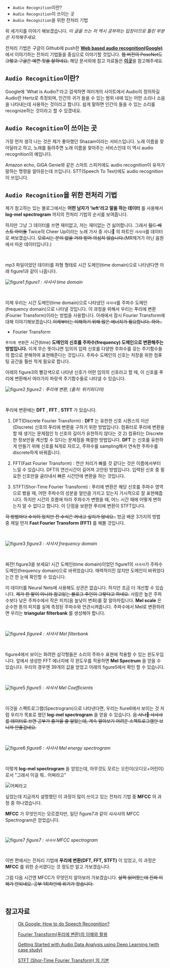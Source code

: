 * `Audio Recognition`이란?
* `Audio Recognition`이 쓰이는 곳
* `Audio Recognition`을 위한 전처리 기법

위 세가지를 이야기 해보겠습니다. *이 글을 쓰는 저 역시 공부하는 입장이므로 틀린 부분은 지적해주세요.*

전처리 기법은 구글이 Github에 push한 [**Web based audio recognition(Google)**](https://github.com/google/web-audio-recognition)에서 이야기하는 전처리 기법들을 중심으로 이야기할 것입니다. ~~웹 버전의 PoseNet도 그렇고 구글은 예쁜 짓을 잘하네요.~~ 해당 문서외에 참고 자료들은 [**이곳**](#참고자료)을 참고해주세요.

## `Audio Recognition`이란?

Google에 'What is Audio?'라고 검색하면 여러개의 사이트에서 Audio의 정의하길 Audio란  Hertz로 측정되며, 인간의 귀가 들을 수 있는 범위 내에 있는 어떤 소리나 소음을 나타내는데 사용하는 것이라고 합니다. 쉽게 말하면 인간이 들을 수 있는 소리를 recognize하는 것이라고 할 수 있겠네요.

## `Audio Recognition`이 쓰이는 곳

가장 먼저 생각 나는 것은 제가 좋아했던 Shazam이라는 서비스입니다. 노래 이름을 찾아달라고 하고, 노래를 들려주면 노래 이름을 찾아주는 서비스인데 이 역시 audio recognition의 예입니다.

Amazon echo, GiGA Genie와 같은 스마트 스피커에도 audio recognition이 유저가 말하는 명령을 알아듣는데 쓰입니다. STT(Speech To Text)에도 audio recognition이 쓰입니다.

## `Audio Recognition`을 위한 전처리 기법

제가 참고하는 있는 블로그에서는 **어떤 남자가 'left'라고 말을 하는 데이터** 를 사용해서 **log-mel spectrogram** 까지의 전처리 기법의 순서를 보여줍니다.

하지만 그냥 그 데이터를 쓰면 재미없고, 저는 재미없는 건 싫어합니다. 그래서 ~~월드 베스트 아이돌~~ Twice의 Cheer Up이라는 노래 가사 중 사나🐹 의 파트인 `샤샤샤`를 데이터로 써보겠습니다. ~~모르시는 분이 없을 거라 믿어 의심치 않습니다.~~(MR제거가 아닌 음원에서 따온 데이터입니다.)

</br>

mp3 파일이었던 데이터를 파형 형태로 시간 도메인(time domain)으로 나타낸다면 아래 figure1과 같이 나옵니다.

![figure1](http://dl.dropbox.com/s/wo5e38f9d0mk8fp/time_domain.png)
*figure1 : 샤샤샤 time domain*

</br>

이제 우리는 시간 도메인(time domain)으로 나타냈던 `샤샤샤`를 주파수 도메인(frequency domain)으로 나타낼 것입니다.
이 과정을 위해서 우리는 푸리에 변환(Fourier Transform)이라는 방법을 사용합니다. 아래에서 잠시 Fourier Transform에 대해 이야기해보겠습니다.~~이제부터는 이해하기 위해 많은 에너지가 필요합니다. 하아..~~

*  Fourier Transform

`푸리에 변환`은 시간(time) **도메인의 신호를 주파수(frequency) 도메인으로 변환해주는 방법입니다.** 이게 무슨 뜻이냐면 임의의 입력 신호를 다양한 주파수를 갖는 주기함수들의 합으로 분해하여 표현해준다는 것입니다. 주파수 도메인의 신호는 저장을 위한 컴퓨팅 공간을 훨씬 적게 필요로 합니다.

아래의 figure3의 빨강색으로 나타낸 신호가 어떤 임의의 신호라고 할 때, 이 신호를 푸리에 변환해서 여러가지 파랑색 주기함수들로 나타낼 수 있습니다.

![figure2](http://dl.dropbox.com/s/2fakw82xv3jgnt6/fft.png)
*figure2 : 푸리에 변환, (출처: 위키피디아)*

</br>

 푸리에 변환에는 **DFT** , **FFT** , **STFT** 가 있습니다.

1. DFT(Discrete Fourier Transform)
: **DFT** 는 유한한 신호 시퀀스의 이산(Discrete) 신호의 푸리에 변환을 구하기 위한 방법입니다.
컴퓨터로 푸리에 변환을 할 때 생기는 문제점인 1) 신호의 길이가 유한하지 않다는 것 2) 컴퓨터는 Discrete 한 정보만을 계산할 수 있다는 문제점을 해결한 방법입니다.
**DFT** 는 신호를 유한하게 만들기 위해 신호를 N개로 자르고, 주파수를 sampling해서 연속한 주파수를 discrete하게 바꿔줍니다.

2. FFT(Fast Fourier Transform)
: 연산 처리가 빠를 것 같다는 것은 이름에서부터 느낄 수 있습니다. DFT의 연산시간이 길어져 고안된 방법입니다. 입력된 신호 중 필요한 신호만을 골라내서 빠른 시간안에 변환을 하는 것입니다.

3. STFT(Shor-Time Fourier Transform)
: 푸리에 변환은 해당 신호를 주파수 영역으로 봤을 때, 어떤 주파수의 성분을 얼만큼 가지고 있는지 가시적으로 잘 표현해줍니다. 하지만 시간의 흐름에 따라 주파수가 변했을 때, 어느 시간 때에 어떻게 변하는지 알 수 없다고 합니다. 이 단점을 보완한 푸리에 변환이 STFT입니다.


 ~~각 방법마다 수식이 있지만 전 수식은 꺼내고 싶지가 않네요..~~
방금 배운 3가지의 방법 중 제일 먼저 **Fast Fourier Transform (FFT)** 를 해볼 것입니다.

</br>

![figure3](http://dl.dropbox.com/s/ng0na2pl4wfzdfs/frequency_domain.png?dl=0)
*figure3 : 샤샤샤 frequency domain*

</br>

짜잔! figure3을 보세요! 시간 도메인(time domain)이었던 figure1의 `샤샤샤`가 주파수 도메인(frequency domain)으로 바뀌었습니다. 매력적이진 않지만 도메인이 바뀌었다는건 한 눈에 확인할 수 있습니다.

이 데이터를 Neural Nets에 사용해도 상관은 없습니다. 하지만 조금 더 개선할 수 있습니다. ~~제가 한 말이 아니라 참고있는 블로그 주인이 그렇다고 하네요.~~ 사람은 높은 주파수보다 낮은 주파수에서 작은 피치(음 높낮이 변화)를 잘 알아차립니다.
**Mel scale** 은 순수한 톤의 피치를 실제 측정된 주파수와 연관시켜줍니다. 주파수에서 Mel로 변환하려면 우리는 **triangular filterbank** 를 생성해야 합니다.

</br>

![figure4](http://dl.dropbox.com/s/cqfzj077b6urh42/mel_filterbank.png)
*figure4 : 샤샤샤 Mel filterbank*

</br>

figure4에서 보이는 화려한 삼각형들은 소리의 주파수 표현에 적용할 수 있는 윈도우입니다. 앞에서 생성한 FFT 에너지에 각 윈도우를 적용하면 **Mel Spectrum** 을 얻을 수 있습니다. 우리의 경우엔 39개의 값을 얻었고 아래의 figure5에서 확인 할 수 있습니다.

</br>

![figure5](http://dl.dropbox.com/s/y6lb1048ctyi2wo/mel_coeff.png)
*figure5 : 샤샤샤 Mel Coefficients*

</br>

이것을 스펙트로그램(Spectrogram)으로 나타낸다면, 우리는 fiure6에서 보이는 것 처럼 우리가 목표로 했던 **log-mel spectrogram** 을 얻을 수 있습니다.
~~음 사나🐹 샤샤샤를 데이터로 쓰면 공부가 즐거울 줄 알았는데, 계속 알아보기 어려운 스펙트로그램만 보니까 안즐겁네요.~~

</br>

![figure6](http://dl.dropbox.com/s/zc750q9dqtb0iev/mel_energy.png)
*figure6 : 샤샤샤 Mel energy spectrogram*

</br>

이렇게 **log-mel spectrogram** 을 얻었는데, 아무것도 모르는 오린이(오디오+어린이)로서 "그래서 이걸 뭐.. 어쩌라고"

![어쩌라고](https://media.giphy.com/media/h8gegRhdFrKURb2v4q/giphy.gif)

싶었는데 지금까지 설명했던 이 과정이 많이 쓰이고 있는 전처리 기법 중 **MFCC** 의 과정 중 하나였습니다.

**MFCC** 가 무엇인지는 모르겠지만, 일단 figure7과 같이 샤샤샤의 MFCC Spectrogram은 얻었습니다.

</br>

![figure7](http://dl.dropbox.com/s/ikbnvqn0r7j4ptf/mfcc_spectrogram.png)
*figure7 : `샤샤샤` MFCC spectrogram*

</br>

이번 편에서는 전처리 기법에 **푸리에 변환(DFT, FFT, STFT)** 이 있었고, 이 과정은 **MFCC** 를 위한 순서였다는 것 정도만 알고 가보겠습니다.

그럼 다음 시간엔 MFCC가 무엇인지 알아보러 가보겠습니다. ~~살짝 읽어봤는데 진짜 이해가 안되네요. 공부 1회차만에 위기가 왔습니다.~~

</br>


## 참고자료
> [Ok Google: How to do Speech Recognition?](https://towardsdatascience.com/ok-google-how-to-do-speech-recognition-f77b5d7cbe0b)
>
> [Fourier Transform(푸리에 변환)의 이해와 활용](https://darkpgmr.tistory.com/171)
>
> [Getting Started with Audio Data Analysis using Deep Learning (with case study)](https://www.analyticsvidhya.com/blog/2017/08/audio-voice-processing-deep-learning/)
>
> [STFT (Shor-Time Fourier Transform) 의 기본](https://jbear.tistory.com/entry/STFT-Short-Time-Furier-Transform-%EC%9D%98-%EA%B8%B0%EB%B3%B8)
